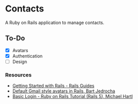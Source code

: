 # Contacts

A Ruby on Rails application to manage contacts.

## To-Do

- [x] Avatars
- [x] Authentication
- [ ] Design

### Resources

- [Getting Started with Rails - Rails Guides](http://guides.rubyonrails.org/getting_started.html)
- [Default Gmail style avatars in Rails, Bart Jedrocha](http://bjedrocha.com/rails/2016/01/06/default-gmail-style-avatars-in-rails/)
- [Basic Login - Ruby on Rails Tutorial (Rails 5), Michael Hartl](https://www.railstutorial.org/book/basic_login)
